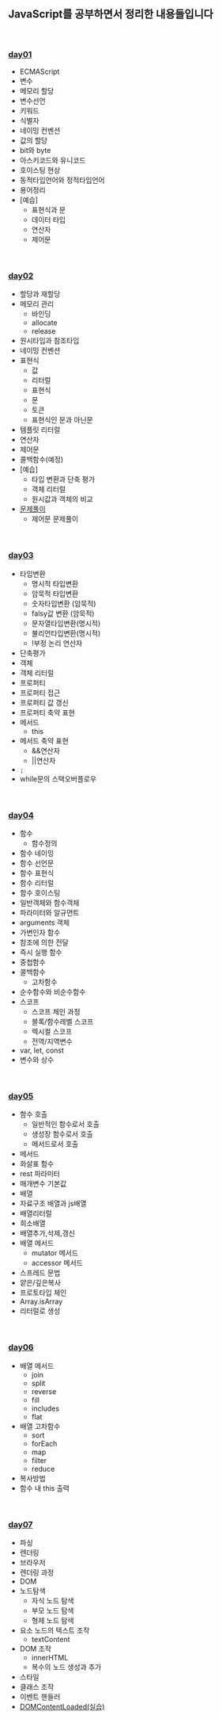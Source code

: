## JavaScript를 공부하면서 정리한 내용들입니다   

<br>

### [day01](https://github.com/heejung-gjt/TIL/blob/master/javascript/day01.md)
- ECMAScript   
- 변수    
- 메모리 할당 
- 변수선언   
- 키워드               
- 식별자   
- 네이밍 컨벤션  
- 값의 할당        
- bit와 byte    
- 아스키코드와 유니코드     
- 호이스팅 현상   
- 동적타입언어와 정적타입언어    
- 용어정리     
- [예습]
  - 표현식과 문
  - 데이터 타입
  - 연산자
  - 제어문

<br>

### [day02](https://github.com/heejung-gjt/TIL/blob/master/javascript/day02.md)
- 할당과 재할당    
- 메모리 관리   
  - 바인딩    
  - allocate
  - release      
- 원시타입과 참조타입       
- 네이밍 컨벤션       
- 표현식   
  - 값    
  - 리터럴              
  - 표현식   
  - 문
  - 토큰 
  - 표현식인 문과 아닌문                 
- 템플릿 리터럴                
- 연산자        
- 제어문            
- 콜백함수(예정)        
- [예습]
  - 타입 변환과 단축 평가   
  - 객체 리터럴   
  - 원시값과 객체의 비교   
- [문제풀이](https://github.com/heejung-gjt/TIL/tree/master/javascript/day2-exercise)
  - 제어문 문제풀이

<br>

### [day03](https://github.com/heejung-gjt/TIL/blob/master/javascript/day03.md)
- 타입변환
  - 명시적 타입변환
  - 암묵적 타입변환
  - 숫자타입변환 (암묵적) 
  - falsy값 변환 (암묵적)
  - 문자열타입변환(명시적)
  - 불리언타입변환(명시적)  
  - !부정 논리 연산자   
- 단축평가
- 객체
- 객체 리터럴
- 프로퍼티
- 프로퍼티 접근 
- 프로퍼티 값 갱신 
- 프로퍼티 축약 표현
- 메서드
  - this
- 메서드 축약 표현
  - &&연산자   
  - ||연산자   
- ```;```
- while문의 스택오버플로우  

<br>

### [day04](https://github.com/heejung-gjt/TIL/blob/master/javascript/day4.md)

- 함수
  - 함수정의 
- 함수 네이밍   
- 함수 선언문  
- 함수 표현식   
- 함수 리터럴   
- 함수 호이스팅   
- 일반객체와 함수객체   
- 파라미터와 알규먼트   
- arguments 객체   
- 가변인자 함수   
- 참조에 의한 전달   
- 즉시 실행 함수   
- 중첩함수   
- 콜백함수   
  - 고차함수   
- 순수함수와 비순수함수
- 스코프
  - 스코프 체인 과정
  - 블록/함수레벨 스코프
  - 렉시컬 스코프
  - 전역/지역변수
- var, let, const
- 변수와 상수

<br>

### [day05](https://github.com/heejung-gjt/TIL/blob/master/javascript/day5.md)   
- 함수 호출
  - 일반적인 함수로서 호출
  - 생성장 함수로서 호출
  - 메서드로서 호출
- 메서드   
- 화살표 함수   
- rest 파라미터    
- 매개변수 기본값   
- 배열         
- 자료구조 배열과 js배열   
- 배열리터럴           
- 희소배열   
- 배열추가,삭제,갱신   
- 배열 메서드   
  - mutator 메서드
  - accessor 메서드
- 스프레드 문법    
- 얕은/깊은복사   
- 프로토타입 체인
- Array.isArray
- 리터럴로 생성

<br>

### [day06](https://github.com/heejung-gjt/TIL/blob/master/javascript/day6.md)
- 배열 메서드
  - join
  - split
  - reverse
  - fill
  - includes
  - flat
- 배열 고차함수
  - sort
  - forEach
  - map
  - filter
  - reduce
- 복사방법   
- 함수 내 this 출력

<br>

### [day07](https://github.com/heejung-gjt/TIL/blob/master/javascript/day7.md)
- 파싱   
- 렌더링    
- 브라우저   
- 렌더링 과정   
- DOM   
- 노드탐색   
  - 자식 노드 탐색   
  - 부모 노드 탐색   
  - 형제 노드 탐색   
- 요소 노드의 텍스트 조작   
  - textContent   
- DOM 조작   
  - innerHTML   
  - 복수의 노드 생성과 추가   
- 스타일   
- 클래스 조작   
- 이벤트 핸들러   
- [DOMContentLoaded(실습)](https://github.com/heejung-gjt/TIL/tree/master/javascript/day7-exercise)   